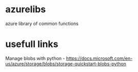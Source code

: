 # azurelibs
azure library of common functions 


# usefull links
Manage blobs with python - https://docs.microsoft.com/en-us/azure/storage/blobs/storage-quickstart-blobs-python
